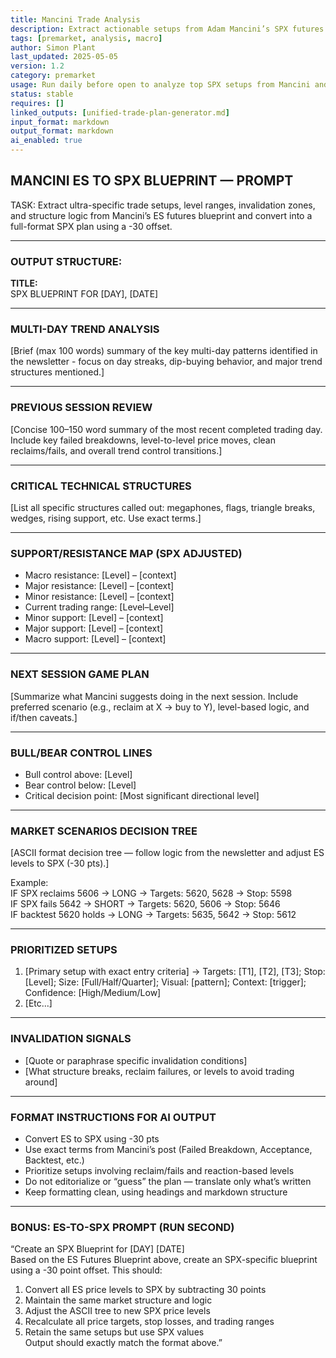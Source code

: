 ```yaml
---
title: Mancini Trade Analysis  
description: Extract actionable setups from Adam Mancini’s SPX futures blueprint and translate into SPX terms  
tags: [premarket, analysis, macro]  
author: Simon Plant  
last_updated: 2025-05-05  
version: 1.2  
category: premarket  
usage: Run daily before open to analyze top SPX setups from Mancini and translate to SPX/QQQ trades  
status: stable  
requires: []  
linked_outputs: [unified-trade-plan-generator.md]  
input_format: markdown  
output_format: markdown  
ai_enabled: true  
---
```


## MANCINI ES TO SPX BLUEPRINT — PROMPT

TASK:
Extract ultra-specific trade setups, level ranges, invalidation zones, and structure logic from Mancini’s ES futures blueprint and convert into a full-format SPX plan using a -30 offset.

---

### OUTPUT STRUCTURE:

**TITLE:**  
SPX BLUEPRINT FOR [DAY], [DATE]

---

### MULTI-DAY TREND ANALYSIS  
[Brief (max 100 words) summary of the key multi-day patterns identified in the newsletter - focus on day streaks, dip-buying behavior, and major trend structures mentioned.]

---

### PREVIOUS SESSION REVIEW  
[Concise 100–150 word summary of the most recent completed trading day. Include key failed breakdowns, level-to-level price moves, clean reclaims/fails, and overall trend control transitions.]

---

### CRITICAL TECHNICAL STRUCTURES  
[List all specific structures called out: megaphones, flags, triangle breaks, wedges, rising support, etc. Use exact terms.]

---

### SUPPORT/RESISTANCE MAP (SPX ADJUSTED)  
- Macro resistance: [Level] – [context]  
- Major resistance: [Level] – [context]  
- Minor resistance: [Level] – [context]  
- Current trading range: [Level–Level]  
- Minor support: [Level] – [context]  
- Major support: [Level] – [context]  
- Macro support: [Level] – [context]  

---

### NEXT SESSION GAME PLAN  
[Summarize what Mancini suggests doing in the next session. Include preferred scenario (e.g., reclaim at X → buy to Y), level-based logic, and if/then caveats.]

---

### BULL/BEAR CONTROL LINES  
- Bull control above: [Level]  
- Bear control below: [Level]  
- Critical decision point: [Most significant directional level]

---

### MARKET SCENARIOS DECISION TREE  
[ASCII format decision tree — follow logic from the newsletter and adjust ES levels to SPX (-30 pts).]

Example:  
IF SPX reclaims 5606        → LONG  → Targets: 5620, 5628       → Stop: 5598  
IF SPX fails 5642           → SHORT → Targets: 5620, 5606       → Stop: 5646  
IF backtest 5620 holds      → LONG  → Targets: 5635, 5642       → Stop: 5612  

---

### PRIORITIZED SETUPS  
1. [Primary setup with exact entry criteria] → Targets: [T1], [T2], [T3]; Stop: [Level]; Size: [Full/Half/Quarter]; Visual: [pattern]; Context: [trigger]; Confidence: [High/Medium/Low]  
2. [Etc...]

---

### INVALIDATION SIGNALS  
- [Quote or paraphrase specific invalidation conditions]  
- [What structure breaks, reclaim failures, or levels to avoid trading around]

---

### FORMAT INSTRUCTIONS FOR AI OUTPUT  
- Convert ES to SPX using -30 pts  
- Use exact terms from Mancini’s post (Failed Breakdown, Acceptance, Backtest, etc.)  
- Prioritize setups involving reclaim/fails and reaction-based levels  
- Do not editorialize or “guess” the plan — translate only what’s written  
- Keep formatting clean, using headings and markdown structure

---

### BONUS: ES-TO-SPX PROMPT (RUN SECOND)

“Create an SPX Blueprint for [DAY] [DATE]  
Based on the ES Futures Blueprint above, create an SPX-specific blueprint using a -30 point offset. This should:  
1. Convert all ES price levels to SPX by subtracting 30 points  
2. Maintain the same market structure and logic  
3. Adjust the ASCII tree to new SPX price levels  
4. Recalculate all price targets, stop losses, and trading ranges  
5. Retain the same setups but use SPX values  
Output should exactly match the format above.”